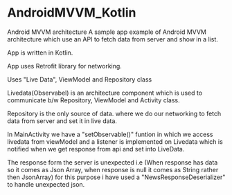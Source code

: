 # AndroidMVVM_Kotlin

Android MVVM architecture A sample app example of Android MVVM architecture which use an API to fetch data from server and show in a list.

App is written in Kotlin.

App uses Retrofit library for networking.

Uses "Live Data", ViewModel and Repository class

Livedata(Observabel) is an architecture component which is used to communicate b/w Repository, ViewModel and Activity class.

Repository is the only source of data. where we do our networking to fetch data from server and set it in live data.

In MainActivity we have a "setObservable()" funtion in which we access livedata from viewModel and a listener is implemented on Livedata which is notified when we get response from api and set into LiveData.

The response form the server is unexpected i.e (When response has data so it comes as Json Array, when response is null it comes as String rather then JsonArray) for this purpose i have used a "NewsResponseDeserializer" to handle unexpected json.
